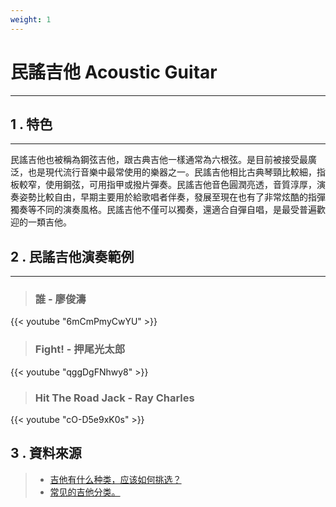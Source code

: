 ```yaml
---
weight: 1
---
```


# 民謠吉他 Acoustic Guitar

---

## 1 . 特色

---

民謠吉他也被稱為鋼弦吉他，跟古典吉他一樣通常為六根弦。是目前被接受最廣泛，也是現代流行音樂中最常使用的樂器之一。民謠吉他相比古典琴頸比較細，指板較窄，使用鋼弦，可用指甲或撥片彈奏。民謠吉他音色圓潤亮透，音質淳厚，演奏姿勢比較自由，早期主要用於給歌唱者伴奏，發展至現在也有了非常炫酷的指彈獨奏等不同的演奏風格。民謠吉他不僅可以獨奏，還適合自彈自唱，是最受普遍歡迎的一類吉他。


## 2 . 民謠吉他演奏範例

---

> ### 誰 - 廖俊濤

{{< youtube "6mCmPmyCwYU" >}}

  
> ### Fight! - 押尾光太郎

{{< youtube "qggDgFNhwy8" >}}

> ### Hit The Road Jack - Ray Charles

{{< youtube "cO-D5e9xK0s" >}}

## 3 . 資料來源

> - [吉他有什么种类，应该如何挑选？](https://zhuanlan.zhihu.com/p/134212387)  
> - [常见的吉他分类。](https://zhuanlan.zhihu.com/p/343964017)
